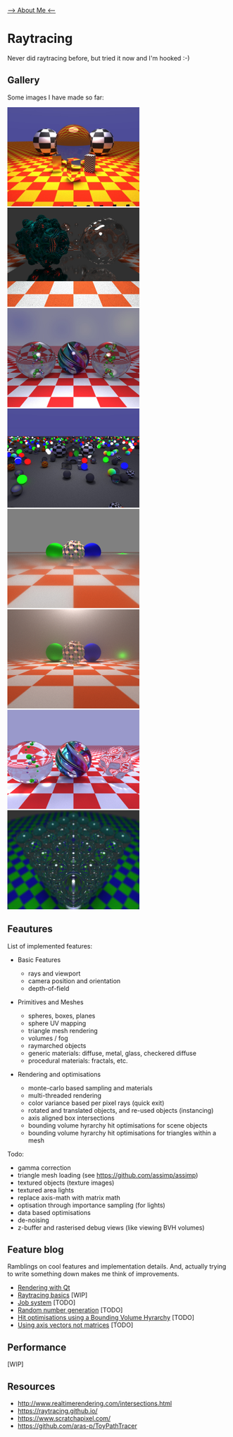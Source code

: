 [ --> About Me <-- ](https://aduvenhage.github.io/)

# Raytracing
Never did raytracing before, but tried it now and I'm hooked :-)

## Gallery
Some images I have made so far:<br>
<p float="left">
  <img src="gallery/raytracing/raytraced_4096.jpeg" alt="Clean raytracing (no monte carlo)" width="300"/>
  <img src="gallery/raytracing/raytraced_bulb2.jpeg" alt="Mandlebulb (raymarched)" width="300"/>
  <img src="gallery/raytracing/raymarched_nougat2.jpeg" alt="Raymarched goodness" width="300"/>
  <img src="gallery/raytracing/raytraced_bvh.jpeg" alt="Tracing many object fast" width="300"/>
  <img src="gallery/raytracing/raytraced_mist.jpeg" alt="Volume scattering" width="300"/>
  <img src="gallery/raytracing/raytraced_smog2.jpeg" alt="Volume scattering" width="300"/>
  <img src="gallery/raytracing/raytraced_nougat3.jpeg" alt="Raymarched goodness" width="300"/>
  <img src="gallery/raytracing/raytraced_spheres.jpeg" alt="Refraction" width="300"/>
</p>

## Feautures
List of implemented features:
* Basic Features
  * rays and viewport
  * camera position and orientation
  * depth-of-field

* Primitives and Meshes
  * spheres, boxes, planes
  * sphere UV mapping
  * triangle mesh rendering
  * volumes / fog
  * raymarched objects
  * generic materials: diffuse, metal, glass, checkered diffuse
  * procedural materials: fractals, etc.

* Rendering and optimisations
  * monte-carlo based sampling and materials
  * multi-threaded rendering
  * color variance based per pixel rays (quick exit) 
  * rotated and translated objects, and re-used objects (instancing)
  * axis aligned box intersections
  * bounding volume hyrarchy hit optimisations for scene objects
  * bounding volume hyrarchy hit optimisations for triangles within a mesh

Todo:
* gamma correction
* triangle mesh loading (see https://github.com/assimp/assimp)
* textured objects (texture images)
* textured area lights
* replace axis-math with matrix math
* optisation through importance sampling (for lights)
* data based optimisations
* de-noising
* z-buffer and rasterised debug views (like viewing BVH volumes)

## Feature blog
Ramblings on cool features and implementation details.  And, actually trying to write something down makes me think of improvements.

- [Rendering with Qt](pages/qt.md)
- [Raytracing basics](pages/raytracing.md) [WIP]
- [Job system](pages/jobs.md) [TODO]
- [Random number generation](pages/random.md) [TODO]
- [Hit optimisations using a Bounding Volume Hyrarchy](pages/bvh.md) [TODO]
- [Using axis vectors not matrices](pages/axis.md) [TODO]

## Performance
[WIP]

## Resources
- http://www.realtimerendering.com/intersections.html
- https://raytracing.github.io/
- https://www.scratchapixel.com/
- https://github.com/aras-p/ToyPathTracer



